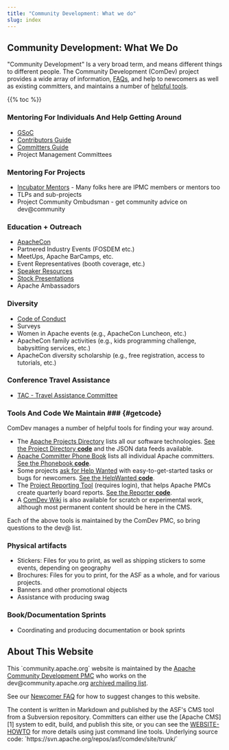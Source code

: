```yaml
---
title: "Community Development: What we do"
slug: index
---
```


## Community Development: What We Do

"Community Development" Is a very broad term, and means different things
to different people. The Community Development (ComDev) project 
provides a wide array of information, [FAQs](/newbiefaq.html), and help to newcomers as
well as existing committers, and maintains a number of [helpful tools](#getcode).

{{% toc %}}

### Mentoring For Individuals And Help Getting Around
- [GSoC](/gsoc.html)
- [Contributors Guide](/newcomers/)
- [Committers Guide](/committers)
- Project Management Committees

### Mentoring For Projects
- [Incubator Mentors](https://incubator.apache.org/guides/mentor.html) - Many folks here are IPMC members or mentors too
- TLPs and sub-projects
- Project Community Ombudsman  - get community advice on dev@community

### Education + Outreach
- [ApacheCon](http://apachecon.com/)
- Partnered Industry Events (FOSDEM etc.)
- MeetUps, Apache BarCamps, etc.
- Event Representatives (booth coverage, etc.)
- [Speaker Resources](/speakers/)
- [Stock Presentations](/speakers/slides.html)
- Apache Ambassadors

### Diversity
- [Code of Conduct](http://www.apache.org/foundation/policies/conduct.html)
- Surveys
- Women in Apache events (e.g., ApacheCon Luncheon, etc.)
- ApacheCon family activities (e.g., kids programming challenge,
  babysitting services, etc.)
- ApacheCon diversity scholarship (e.g., free registration, access to
  tutorials, etc.)

### Conference Travel Assistance
- [TAC - Travel Assistance Committee](https://www.apache.org/travel)

### Tools And Code We Maintain ### {#getcode}

ComDev manages a number of helpful tools for finding your way around.

  - The [Apache Projects Directory](https://projects.apache.org/) lists all our software technologies.  [See the Project Directory **code**](https://projects.apache.org/about.html) and the JSON data feeds available.
  - [Apache Committer Phone Book](http://home.apache.org/) lists all individual Apache committers.  [See the Phonebook **code**](https://home.apache.org/phonebook-about.html).
  - Some projects [ask for Help Wanted](http://helpwanted.apache.org/) with easy-to-get-started tasks or bugs for newcomers.  [See the HelpWanted **code**](http://svn.apache.org/viewvc/comdev/helpwanted.apache.org/).
  - The [Project Reporting Tool](https://reporter.apache.org/) (requires login), that helps Apache PMCs create quarterly board reports.  [See the Reporter **code**](https://svn.apache.org/repos/asf/comdev/projects.apache.org/).
  - A [ComDev Wiki](https://cwiki.apache.org/confluence/display/COMDEV/ComDev+Wiki) is also available for scratch or experimental work, although most permanent content should be here in the CMS.

Each of the above tools is maintained by the ComDev PMC, so bring questions to the dev@ list.

### Physical artifacts

* Stickers: Files for you to print, as well as shipping
  stickers to some events, depending on geography
* Brochures: Files for you to print, for the ASF as a
  whole, and for various projects.
* Banners and other promotional objects
* Assistance with producing swag

### Book/Documentation Sprints

* Coordinating and producing documentation or book sprints

## About This Website

<p>
  This `community.apache.org` website is maintained by the 
  <span itemscope itemprop='author' itemtype='http://schema.org/Organization'>
    <span itemprop='name'><a itemprop='url' href='/'>Apache Community Development PMC</a></span> who works on the 
    <span itemprop='email'>dev@community.apache.org</span>
    <span itemscope itemtype='https://schema.org/ContactPage'><a itemprop='url' href='/lists.html'>archived mailing list</a></span>.
  </span>
</p>

<p>
  See our <a href='/newbiefaq.html#websitecms'>Newcomer FAQ</a> for how to suggest
  changes to this website.
</p>
<p>  
  The content is written in Markdown and published by the ASF's CMS tool from a Subversion repository.
Committers can either use the [Apache CMS][1] system to edit, build, and publish this site, or you can see 
  the <a href="https://svn.apache.org/repos/asf/comdev/site/trunk/WEBSITE-HOWTO.txt">WEBSITE-HOWTO</a> for
  more details using just command line tools.  Underlying source code: `https://svn.apache.org/repos/asf/comdev/site/trunk/`
</p>


  [1]: http://www.apache.org/dev/cms.html#usage
